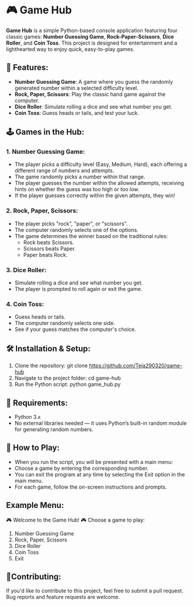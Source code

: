 # 🎮 **Game Hub**

**Game Hub** is a simple Python-based console application featuring four classic games: **Number Guessing Game**, **Rock-Paper-Scissors**, **Dice Roller**, and **Coin Toss**. This project is designed for entertainment and a lighthearted way to enjoy quick, easy-to-play games.

## 🌟 **Features:**
- **Number Guessing Game**: A game where you guess the randomly generated number within a selected difficulty level.
- **Rock, Paper, Scissors**: Play the classic hand game against the computer.
- **Dice Roller**: Simulate rolling a dice and see what number you get.
- **Coin Toss**: Guess heads or tails, and test your luck.

## 🕹️ **Games in the Hub:**

### **1. Number Guessing Game:**
- The player picks a difficulty level (Easy, Medium, Hard), each offering a different range of numbers and attempts.
- The game randomly picks a number within that range.
- The player guesses the number within the allowed attempts, receiving hints on whether the guess was too high or too low.
- If the player guesses correctly within the given attempts, they win!

### **2. Rock, Paper, Scissors:**
- The player picks "rock", "paper", or "scissors".
- The computer randomly selects one of the options.
- The game determines the winner based on the traditional rules:
  - Rock beats Scissors.
  - Scissors beats Paper.
  - Paper beats Rock.

### **3. Dice Roller:**
- Simulate rolling a dice and see what number you get.
- The player is prompted to roll again or exit the game.

### **4. Coin Toss:**
- Guess heads or tails.
- The computer randomly selects one side.
- See if your guess matches the computer's choice.


## 🛠️ Installation & Setup:
1. Clone the repository:
git clone https://github.com/Teja290320/game-hub
2. Navigate to the project folder:
cd game-hub
3. Run the Python script:
python game_hub.py

## 🔧 Requirements:

- Python 3.x 
- No external libraries needed — it uses Python’s built-in random module for generating random numbers.

## 🚀 How to Play:

- When you run the script, you will be presented with a main menu:
- Choose a game by entering the corresponding number.
- You can exit the program at any time by selecting the Exit option in the main menu.
- For each game, follow the on-screen instructions and prompts.
## Example Menu:

🎮 Welcome to the Game Hub! 🎮
Choose a game to play:
1. Number Guessing Game
2. Rock, Paper, Scissors
3. Dice Roller
4. Coin Toss
5. Exit

## 🤝Contributing:
If you'd like to contribute to this project, feel free to submit a pull request. Bug reports and feature requests are welcome.
